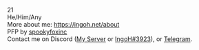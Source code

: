 21  
He/Him/Any  
More about me: https://ingoh.net/about  
PFP by [spookyfoxinc](https://twitter.com/spookyfoxinc)  
Contact me on Discord ([My Server](https://discord.gg/9Xqvb8Cszg) or [IngoH#3923](https://discord.com/users/381801621950169089)), or [Telegram](https://t.me/IngoHHacks).
